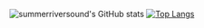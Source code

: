 ![summerriversound's GitHub stats](https://github-readme-stats.vercel.app/api?username=summerriversound&count_private=true)
[![Top Langs](https://github-readme-stats.vercel.app/api/top-langs/?username=summerriversound&layout=compact)](https://github.com/anuraghazra/github-readme-stats)
 
